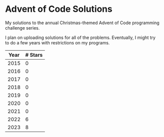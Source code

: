 # Advent of Code Solutions
My solutions to the annual Christmas-themed Advent of Code programming challenge series.

I plan on uploading solutions for all of the problems. Eventually, I might try to do a few years with restrictions on my programs.

|Year|# Stars|
|----|-------|
|2015|0      |
|2016|0      |
|2017|0      |
|2018|0      |
|2019|0      |
|2020|0      |
|2021|0      |
|2022|6      |
|2023|8      |
